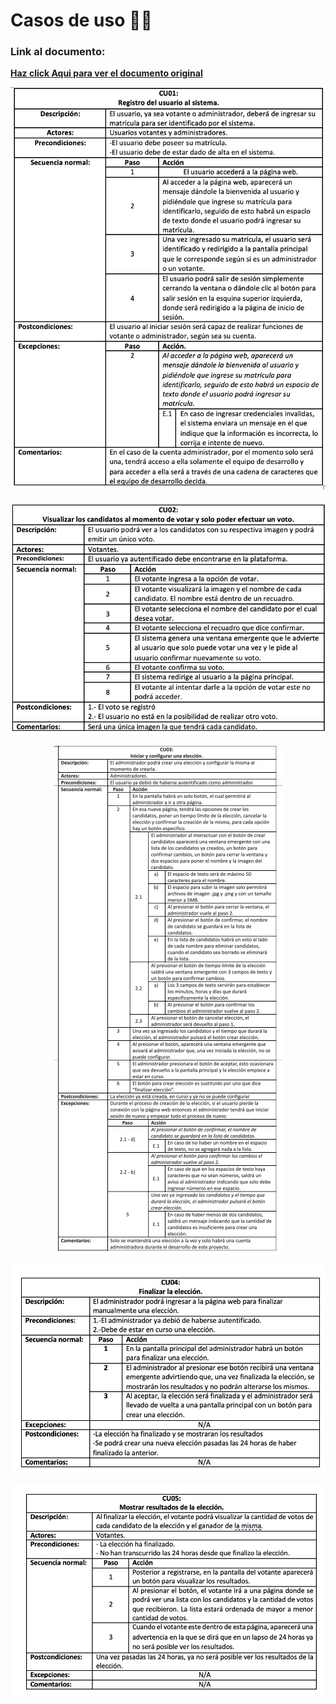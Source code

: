 # **Casos de uso** 👩‍💻

### Link al documento:

**[Haz click Aqui para ver el documento original](https://alumnosuady-my.sharepoint.com/:w:/g/personal/a21216388_alumnos_uady_mx/EQbKXuuW_cxHqymby6IJsjsBImRjGd8ukbmp7xWw74BWew?e=eI8srb)**


<div>
  <p style = 'text-align:center;'>
    <img src="https://github.com/FernandoVS11/Trabajos-PE/blob/12b3eba3162788b4ab15b6f1683ceb5337e0716c/Imagenes/Caso%20de%20Uso%201.png" alt "Caso de Uso 1" width "300px">
  </p>
</div>

<div>
  <p style = 'text-align:center;'>
    <img src="https://github.com/FernandoVS11/Trabajos-PE/blob/12b3eba3162788b4ab15b6f1683ceb5337e0716c/Imagenes/Caso%20de%20Uso%202.png" alt "Caso de Uso 2" width "300px">
  </p>
</div>

<div>
  <p style = 'text-align:center;'>
    <img src="https://github.com/FernandoVS11/Trabajos-PE/blob/d8a32d7b08db973d36c30ee705b65c1613175a4e/Imagenes/Caso%20de%20Uso%203.png" alt "Caso de Uso 3" width "500px">
  </p>
</div>

<div>
  <p style = 'text-align:center;'>
    <img src="https://github.com/FernandoVS11/Trabajos-PE/blob/d8a32d7b08db973d36c30ee705b65c1613175a4e/Imagenes/Caso%20de%20Uso%204.png" alt "Caso de Uso 4" width "300px">
  </p>
</div>


<div>
  <p style = 'text-align:center;'>
    <img src="https://github.com/FernandoVS11/Trabajos-PE/blob/d8a32d7b08db973d36c30ee705b65c1613175a4e/Imagenes/Caso%20de%20Uso%205.png" alt "Caso de Uso 5" width "300px">
  </p>
</div>


